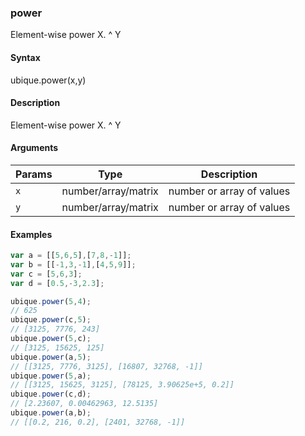 ### power

Element-wise power X. ^ Y


#### Syntax

ubique.power(x,y)


#### Description

Element-wise power X. ^ Y  



#### Arguments

|Params|Type|Description
|---------|----|-----------
|`x` | number/array/matrix | number or array of values
|`y` | number/array/matrix | number or array of values


#### Examples

```js
var a = [[5,6,5],[7,8,-1]];
var b = [[-1,3,-1],[4,5,9]];
var c = [5,6,3];
var d = [0.5,-3,2.3];

ubique.power(5,4);
// 625
ubique.power(c,5);
// [3125, 7776, 243]
ubique.power(5,c);
// [3125, 15625, 125]
ubique.power(a,5);
// [[3125, 7776, 3125], [16807, 32768, -1]]
ubique.power(5,a);
// [[3125, 15625, 3125], [78125, 3.90625e+5, 0.2]]
ubique.power(c,d);
// [2.23607, 0.00462963, 12.5135]
ubique.power(a,b);
// [[0.2, 216, 0.2], [2401, 32768, -1]]
```

